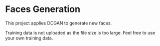# Faces Generation
 This project applies DCGAN to generate new faces.
 
 Training data is not uploaded as the file size is too large. Feel free to use your own training data.

